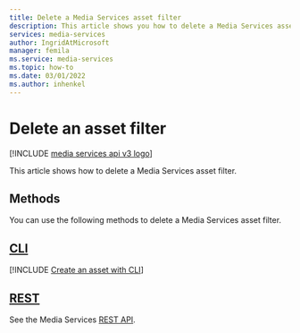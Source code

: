 ```yaml
---
title: Delete a Media Services asset filter
description: This article shows you how to delete a Media Services asset filter.
services: media-services
author: IngridAtMicrosoft
manager: femila 
ms.service: media-services
ms.topic: how-to
ms.date: 03/01/2022
ms.author: inhenkel
---
```


# Delete an asset filter

[!INCLUDE [media services api v3 logo](./includes/v3-hr.md)]

This article shows how to delete a Media Services asset filter.

## Methods

You can use the following methods to delete a Media Services asset filter.

## [CLI](#tab/cli/)

[!INCLUDE [Create an asset with CLI](./includes/task-delete-asset-filter-cli.md)]

## [REST](#tab/rest/)

See the Media Services [REST API](/rest/api/media/asset-filters/delete).
